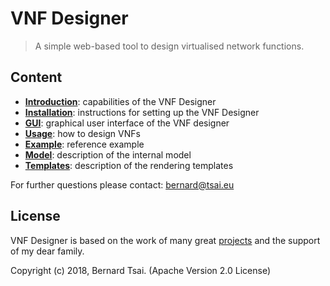 VNF Designer
============

> A simple web-based tool to design virtualised network functions.

Content
-------

* **[Introduction](introduction.md)**: capabilities of the VNF Designer
* **[Installation](installation.md)**: instructions for setting up the VNF Designer
* **[GUI](UI.md)**: graphical user interface of the VNF designer
* **[Usage](usage.md)**: how to design VNFs
* **[Example](example.md)**: reference example
* **[Model](model.md)**: description of the internal model
* **[Templates](templates.md)**: description of the rendering templates

For further questions please contact: bernard@tsai.eu

License
-------

VNF Designer is based on the work of many great [projects](credits.md) and the support of my dear family.

Copyright (c) 2018, Bernard Tsai. (Apache Version 2.0 License)
